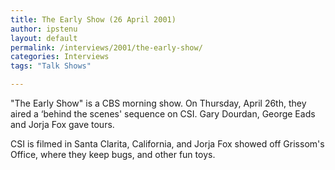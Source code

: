```yaml
---
title: The Early Show (26 April 2001)
author: ipstenu
layout: default
permalink: /interviews/2001/the-early-show/
categories: Interviews
tags: "Talk Shows"

---
```

"The Early Show" is a CBS morning show. On Thursday, April 26th, they aired a &#8216;behind the scenes' sequence on CSI. Gary Dourdan, George Eads and Jorja Fox gave tours.

CSI is filmed in Santa Clarita, California, and Jorja Fox showed off Grissom's Office, where they keep bugs, and other fun toys.
